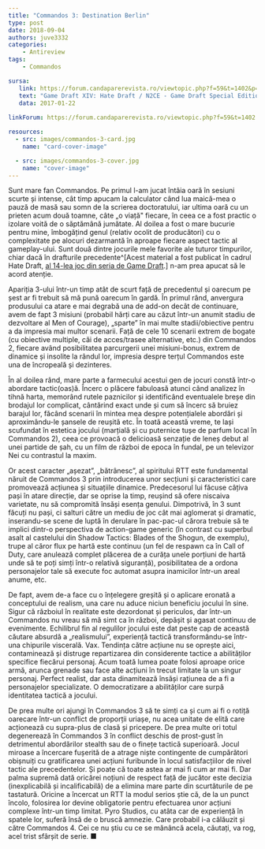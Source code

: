```yaml
---
title: "Commandos 3: Destination Berlin"
type: post
date: 2018-09-04
authors: juve3332
categories:
    - Antireview
tags:
    - Commandos

sursa:
   link: https://forum.candaparerevista.ro/viewtopic.php?f=59&t=1402&p=60540#p60540
   text: "Game Draft XIV: Hate Draft / N2CE - Game Draft Special Edition"
   data: 2017-01-22
 
linkForum: https://forum.candaparerevista.ro/viewtopic.php?f=59&t=1402

resources:
  - src: images/commandos-3-card.jpg
    name: "card-cover-image"

  - src: images/commandos-3-cover.jpg
    name: "cover-image"
---
```

Sunt mare fan Commandos. Pe primul l-am jucat întâia oară în sesiuni scurte și intense, cât timp apucam la calculator când lua maică-mea o pauză de masă sau somn de la scrierea doctoratului, iar ultima oară cu un prieten acum două toamne, câte „o viață" fiecare, în ceea ce a fost practic o izolare voită de o săptămână jumătate. Al doilea a fost o mare bucurie pentru mine, îmbogățind genul (relativ ocolit de producători) cu o complexitate pe alocuri dezarmantă în aproape fiecare aspect tactic al gameplay-ului. Sunt două dintre jocurile mele favorite ale tuturor timpurilor, chiar dacă în drafturile precedente^[Acest material a fost publicat în cadrul Hate Draft, [al 14-lea joc din seria de Game Draft](https://forum.candaparerevista.ro/viewtopic.php?f=59&t=1458#p63122).] n-am prea apucat să le acord atenție.

Apariția 3-ului într-un timp atât de scurt față de precedentul și oarecum pe șest ar fi trebuit să mă pună oarecum în gardă. În primul rând, anvergura produsului ca atare e mai degrabă una de add-on decât de continuare, avem de fapt 3 misiuni (probabil hărți care au căzut într-un anumit stadiu de dezvoltare al Men of Courage), „sparte” în mai multe stadii/obiective pentru a da impresia mai multor scenarii. Față de cele 10 scenarii extrem de bogate (cu obiective multiple, căi de acces/trasee alternative, etc.) din Commandos 2, fiecare având posibilitatea parcurgerii unei misiuni-bonus, extrem de dinamice și insolite la rândul lor, impresia despre terțul Commandos este una de încropeală și dezinteres.

În al doilea rând, mare parte a farmecului acestui gen de jocuri constă într-o abordare tactic(oas)ă. Încerc o plăcere fabuloasă atunci când analizez în tihnă harta, memorând rutele paznicilor și identificând eventualele breșe din brodajul lor complicat, cântărind exact unde și cum să încerc să bruiez barajul lor, făcând scenarii în mintea mea despre potențialele abordări și aproximându-le șansele de reușită etc. În toată această vreme, te lași scufundat în estetica jocului (marțială și cu puternice tușe de parfum local în Commandos 2), ceea ce provoacă o delicioasă senzație de leneș debut al unei partide de șah, cu un film de război de epoca în fundal, pe un televizor Nei cu contrastul la maxim.

Or acest caracter „așezat”, „bătrânesc”, al spiritului RTT este fundamental năruit de Commandos 3 prin introducerea unor secțiuni și caracteristici care promovează acțiunea și situațiile dinamice. Predecesorul lui făcuse câțiva pași în atare direcție, dar se oprise la timp, reușind să ofere niscaiva varietate, nu să compromită însăși esența genului. Dimpotrivă, în 3 sunt făcuți nu pași, ci salturi către un mediu de joc cât mai aglomerat și dramatic, inserandu-se scene de luptă în derulare în pac-pac-ul cărora trebuie să te implici dintr-o perspectiva de action-game generic (în contrast cu superbul asalt al castelului din Shadow Tactics: Blades of the Shogun, de exemplu), trupe al căror flux pe hartă este continuu (un fel de respawn ca în Call of Duty, care anulează complet plăcerea de a curăța unele porțiuni de hartă unde să te poți simți într-o relativă siguranță), posibilitatea de a ordona personajelor tale să execute foc automat asupra inamicilor într-un areal anume, etc.

De fapt, avem de-a face cu o înțelegere greșită și o aplicare eronată a conceptului de realism, una care nu aduce niciun beneficiu jocului în sine. Sigur că războiul în realitate este dezordonat și periculos, dar într-un Commandos nu vreau să mă simt ca în război, depășit și agasat continuu de evenimente. Echilibrul fin al regulilor jocului este dat peste cap de această căutare absurdă a „realismului”, experiență tactică transformându-se într-una chipurile viscerală. Vax. Tendința către acțiune nu se oprește aici, contaminează și distruge repartizarea din considerente tactice a abilităților specifice fiecărui personaj. Acum toată lumea poate folosi aproape orice armă, arunca grenade sau face alte acțiuni în trecut limitate la un singur personaj. Perfect realist, dar asta dinamitează însăși rațiunea de a fi a personajelor specializate. O democratizare a abilităților care surpă identitatea tactică a jocului.

De prea multe ori ajungi în Commandos 3 să te simți ca și cum ai fi o rotiță oarecare într-un conflict de proporții uriașe, nu acea unitate de elită care acționează cu supra-plus de clasă și pricepere. De prea multe ori totul degenerează în Commandos 3 în conflict deschis de prost-gust în detrimentul abordărilor stealth sau de o finețe tactică superioară. Jocul miroase a încercare fușerită de a atrage niște contingente de cumpărători obișnuiți cu gratificarea unei acțiuni furibunde în locul satisfacțiilor de nivel tactic ale precedentelor. Și poate că toate astea ar mai fi cum ar mai fi. Dar palma supremă dată oricărei noțiuni de respect față de jucător este decizia (inexplicabilă și incalificabilă) de a elimina mare parte din scurtăturile de pe tastatură. Oricine a încercat un RTT la modul serios știe că, de la un punct încolo, folosirea lor devine obligatorie pentru efectuarea unor acțiuni complexe într-un timp limitat. Pyro Studios, cu atâta car de experiență în spatele lor, suferă însă de o bruscă amnezie. Care probabil i-a călăuzit și către Commandos 4. Cei ce nu știu cu ce se mănâncă acela, căutați, va rog, acel trist sfârșit de serie. ■